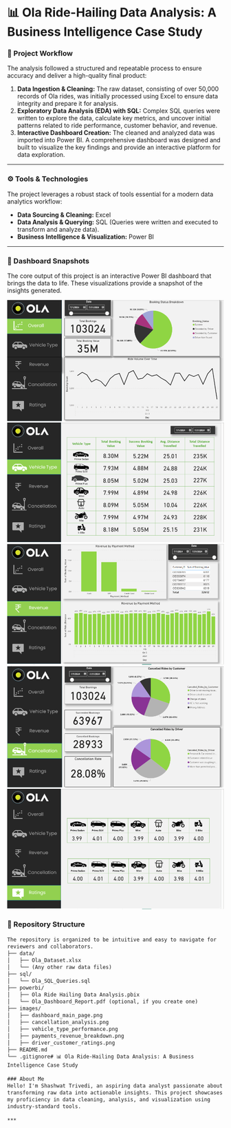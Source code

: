 # 📊 Ola Ride-Hailing Data Analysis: A Business Intelligence Case Study

### 🧠 Project Workflow
The analysis followed a structured and repeatable process to ensure accuracy and deliver a high-quality final product:
1.  **Data Ingestion & Cleaning:** The raw dataset, consisting of over 50,000 records of Ola rides, was initially processed using Excel to ensure data integrity and prepare it for analysis.
2.  **Exploratory Data Analysis (EDA) with SQL:** Complex SQL queries were written to explore the data, calculate key metrics, and uncover initial patterns related to ride performance, customer behavior, and revenue.
3.  **Interactive Dashboard Creation:** The cleaned and analyzed data was imported into Power BI. A comprehensive dashboard was designed and built to visualize the key findings and provide an interactive platform for data exploration.

***

### ⚙️ Tools & Technologies
The project leverages a robust stack of tools essential for a modern data analytics workflow:
* **Data Sourcing & Cleaning:** Excel
* **Data Analysis & Querying:** SQL (Queries were written and executed to transform and analyze data).
* **Business Intelligence & Visualization:** Power BI

***

### 📸 Dashboard Snapshots
The core output of this project is an interactive Power BI dashboard that brings the data to life. These visualizations provide a snapshot of the insights generated.

![Image 1](images/1.PNG)
![Image 1](images/2.PNG)
![Image 1](images/3.PNG)
![Image 1](images/4.PNG)
![Image 1](images/5.PNG)

### 📁 Repository Structure
```text
The repository is organized to be intuitive and easy to navigate for reviewers and collaborators.
├── data/
│   ├── Ola_Dataset.xlsx
│   └── (Any other raw data files)
├── sql/
│   └── Ola_SQL_Queries.sql
├── powerbi/
│   ├── Ola Ride Hailing Data Analysis.pbix
│   └── Ola_Dashboard_Report.pdf (optional, if you create one)
├── images/
│   ├── dashboard_main_page.png
│   ├── cancellation_analysis.png
│   ├── vehicle_type_performance.png
│   ├── payments_revenue_breakdown.png
│   ├── driver_customer_ratings.png
├── README.md
└── .gitignore# 📊 Ola Ride-Hailing Data Analysis: A Business Intelligence Case Study

### About Me
Hello! I'm Shashwat Trivedi, an aspiring data analyst passionate about transforming raw data into actionable insights. This project showcases my proficiency in data cleaning, analysis, and visualization using industry-standard tools.

***
